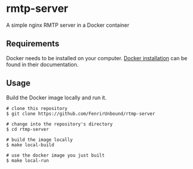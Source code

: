 # rmtp-server

A simple nginx RMTP server in a Docker container

## Requirements

Docker needs to be installed on your computer. [Docker installation](https://docs.docker.com/install/) can be found in their documentation.

## Usage

Build the Docker image locally and run it.

```
# clone this repository
$ git clone https://github.com/FenrirUnbound/rtmp-server

# change into the repository's directory
$ cd rtmp-server

# build the image locally
$ make local-build

# use the docker image you just built
$ make local-run
```
